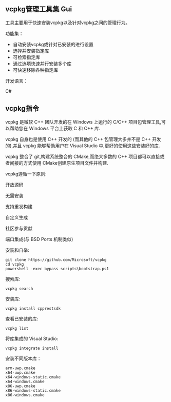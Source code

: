 ## vcpkg管理工具集 Gui

工具主要用于快速安装vcpkg以及针对vcpkg之间的管理行为。

功能集：
- 自动安装vcpkg或针对已安装的进行设置
- 选择并安装指定库
- 可检索指定库
- 通过选项快速并行安装多个库
- 可快速移除各种指定库

开发语言：

C#


## vcpkg指令

vcpkg 是微软 C++ 团队开发的在 Windows 上运行的 C/C++ 项目包管理工具,可以帮助您在 Windows 平台上获取 C 和 C++ 库.

vcpkg 自身也是使用 C++ 开发的 (而其他的 C++ 包管理大多并不是 C++ 开发的),并且 vcpkg 能够帮助用户在 Visual Studio 中,更好的使用这些安装好的库.

vcpkg 整合了 git,构建系统整合的 CMake,而绝大多数的 C++ 项目都可以直接或者间接的方式使用 CMake创建原生项目文件并构建.

vcpkg遵循一下原则:

开放源码

无需安装

支持重发构建

自定义生成

社区参与贡献

端口集成(与 BSD Ports 机制类似)

安装和自举:
```
git clone https://github.com/Microsoft/vcpkg
cd vcpkg
powershell -exec bypass scripts\bootstrap.ps1
```

搜索库:
```
vcpkg search
```

安装库:
```
vcpkg install cpprestsdk
```

查看已安装的库:
```
vcpkg list
```

将库集成的 Visual Studio:

```
vcpkg integrate install
```

安装不同版本库：

```
arm-uwp.cmake
x64-uwp.cmake
x64-windows-static.cmake
x64-windows.cmake
x86-uwp.cmake
x86-windows-static.cmake
x86-windows.cmake
```

